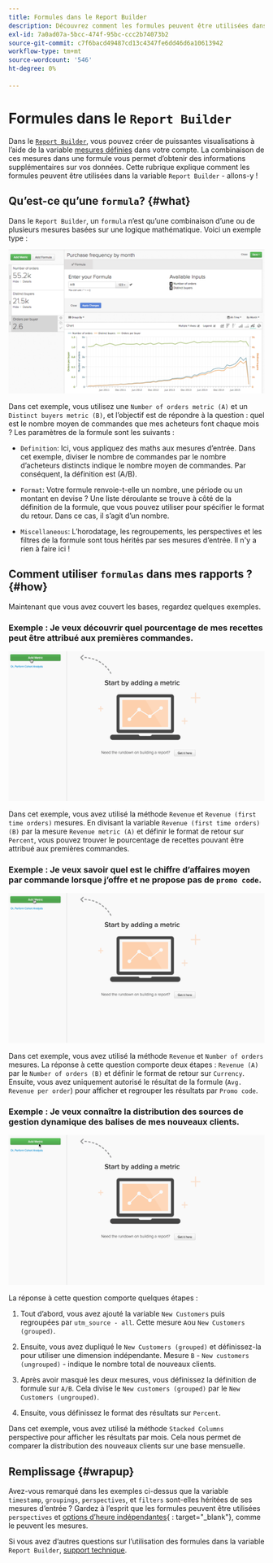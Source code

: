 ```yaml
---
title: Formules dans le Report Builder
description: Découvrez comment les formules peuvent être utilisées dans le Report Builder.
exl-id: 7a0ad07a-5bcc-474f-95bc-ccc2b74073b2
source-git-commit: c7f6bacd49487cd13c4347fe6dd46d6a10613942
workflow-type: tm+mt
source-wordcount: '546'
ht-degree: 0%

---
```


# Formules dans le `Report Builder`

Dans le [`Report Builder`](../../tutorials/using-visual-report-builder.md), vous pouvez créer de puissantes visualisations à l’aide de la variable [mesures définies](../../data-user/reports/ess-manage-data-metrics.md) dans votre compte. La combinaison de ces mesures dans une formule vous permet d’obtenir des informations supplémentaires sur vos données. Cette rubrique explique comment les formules peuvent être utilisées dans la variable `Report Builder` - allons-y !

## Qu’est-ce qu’une `formula`? {#what}

Dans le `Report Builder`, un `formula` n’est qu’une combinaison d’une ou de plusieurs mesures basées sur une logique mathématique. Voici un exemple type :

![](../../assets/formula-example.png)

Dans cet exemple, vous utilisez une `Number of orders metric (A)` et un `Distinct buyers metric (B)`, et l’objectif est de répondre à la question : quel est le nombre moyen de commandes que mes acheteurs font chaque mois ? Les paramètres de la formule sont les suivants :

* `Definition`: Ici, vous appliquez des maths aux mesures d’entrée. Dans cet exemple, diviser le nombre de commandes par le nombre d’acheteurs distincts indique le nombre moyen de commandes. Par conséquent, la définition est (A/B).

* `Format`: Votre formule renvoie-t-elle un nombre, une période ou un montant en devise ? Une liste déroulante se trouve à côté de la définition de la formule, que vous pouvez utiliser pour spécifier le format du retour. Dans ce cas, il s’agit d’un nombre.

* `Miscellaneous`: L’horodatage, les regroupements, les perspectives et les filtres de la formule sont tous hérités par ses mesures d’entrée. Il n&#39;y a rien à faire ici !

## Comment utiliser `formulas` dans mes rapports ? {#how}

Maintenant que vous avez couvert les bases, regardez quelques exemples.

### Exemple : Je veux découvrir quel pourcentage de mes recettes peut être attribué aux premières commandes.

![Utilisation de formules pour rechercher le pourcentage de recettes attribué aux premières commandes](../../assets/first_time_orders.gif)

Dans cet exemple, vous avez utilisé la méthode `Revenue` et `Revenue (first time orders)` mesures. En divisant la variable `Revenue (first time orders)(B)` par la mesure `Revenue metric (A)` et définir le format de retour sur `Percent`, vous pouvez trouver le pourcentage de recettes pouvant être attribué aux premières commandes.

### Exemple : Je veux savoir quel est le chiffre d’affaires moyen par commande lorsque j’offre et ne propose pas de `promo code`.

![Utilisation de formules pour trouver les recettes moyennes par commande avec et sans code promotion](../../assets/promo_code.gif)

Dans cet exemple, vous avez utilisé la méthode `Revenue` et `Number of orders` mesures. La réponse à cette question comporte deux étapes : `Revenue (A)` par le `Number of orders (B)` et définir le format de retour sur `Currency`. Ensuite, vous avez uniquement autorisé le résultat de la formule (`Avg. Revenue per order`) pour afficher et regrouper les résultats par `Promo code`.

### Exemple : Je veux connaître la distribution des sources de gestion dynamique des balises de mes nouveaux clients.

![Utilisation de formules pour trouver la distribution des sources UTM des nouveaux clients](../../assets/distro.gif)

La réponse à cette question comporte quelques étapes :

1. Tout d’abord, vous avez ajouté la variable `New Customers` puis regroupées par `utm_source - all`. Cette mesure `A`ou `New Customers (grouped)`.

1. Ensuite, vous avez dupliqué le `New Customers (grouped)` et définissez-la pour utiliser une dimension indépendante. Mesure `B` - `New customers (ungrouped)` - indique le nombre total de nouveaux clients.

1. Après avoir masqué les deux mesures, vous définissez la définition de formule sur `A/B`. Cela divise le `New customers (grouped)` par le `New Customers (ungrouped)`.

1. Ensuite, vous définissez le format des résultats sur `Percent`.

Dans cet exemple, vous avez utilisé la méthode `Stacked Columns` perspective pour afficher les résultats par mois. Cela nous permet de comparer la distribution des nouveaux clients sur une base mensuelle.

## Remplissage {#wrapup}

Avez-vous remarqué dans les exemples ci-dessus que la variable `timestamp`, `groupings`, `perspectives`, et `filters` sont-elles héritées de ses mesures d’entrée ? Gardez à l’esprit que les formules peuvent être utilisées `perspectives` et [options d’heure indépendantes](../../tutorials/time-options-visual-rpt-bldr.md){ : target=&quot;_blank&quot;}, comme le peuvent les mesures.

Si vous avez d’autres questions sur l’utilisation des formules dans la variable `Report Builder`, [support technique](https://experienceleague.adobe.com/docs/commerce-knowledge-base/kb/troubleshooting/miscellaneous/mbi-service-policies.html).
